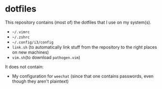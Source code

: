 # dotfiles

This repository contains (most of) the dotfiles that I use on my system(s).

* `~/.vimrc`
* `~/.zshrc`
* `~/.config/i3/config`
* `link.sh` (to automatically link stuff from the repository to the right places on new machines)
* `vim.sh`(to download `pathogen.vim`)

It does not contain:

* My configuration for `weechat` (since that one contains passwords, even though they aren't plaintext)
